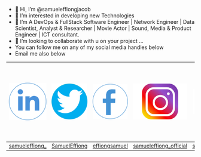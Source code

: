 - 👋 Hi, I’m @samueleffiongjacob
- 👀 I’m interested in developing new Technologies
- 🌱 I’m A DevOps & FullStack Software Engineer | Network Engineer | Data Scientist, Analyst & Researcher | Movie Actor | Sound, Media & Product Engineer | ICT consultant.
- 💞️ I’m looking to collaborate with u on your project ...
- You can follow me on any of my social media handles below
- Email me also below

<table style="width:100%;height: 100%">
  <thead>
       <tr class="table heading">
        <th style="width: 35%"><a href="https://www.linkedin.com/in/samuel-effiong-jacob-9467a1175/"><img src="samueleffiong  linkind.png" alt="samueleffiong linkind" style="height:100%;width: 100%"></a></th>
        <th style="width: 35%"><img src="samueleffiong twitter.png" alt="samueleffiong twitter" style="height:100%;width: 100%"></th>
        <th style="width: 35%"><img src="samueleffiong facebook.png" alt="samueleffiong facebook"style="height:100%;width: 100%"></th>
        <th style="width: 35%"><img src="samueleffiong  instergram.png" alt="samueleffiong  instergram" style="height:100%;width: 100%"></th>
        <th style="width: 35%"><img src="samueleffiong  instergram.png" alt="samueleffiong  instergram" style="height:100%;width: 100%"></th>
        <th style="width: 35%"><img src="samueleffiong  instergram.png" alt="samueleffiong  instergram" style="height:100%;width: 100%"></th>
        <th style="width: 35%"><img src="samueleffiong email.png" alt="samueleffiong email" style="height:100%;width: 100%"></th>
         <th style="width: 35%"><img src="samueleffiong email.png" alt="samueleffiong email" style="height:100%;width: 100%"></th>
         <th style="width: 35%"><img src="samueleffiong twitter.png" alt="samueleffiong twitter" style="height:100%;width: 100%">OLD TWITTER</th>
      </tr>
  </thead>
  <tbody>
        <td><a href="https://twitter.com/samueleffiong_">samueleffiong_</td>
        <td><a href="https://www.facebook.com/samueleffiong.jacob/">SamuelEffiong</td>
        <td><a href="https://www.instagram.com/effiongsamuel/">effiongsamuel</td>
        <td><a href="https://www.instagram.com/samueleffiong_official/">samueleffiong_official</td>
        <td><a href="https://www.instagram.com/samueleffiong0/">samueleffiong0</td>
        <td>samueleffiongjacob@gmail.com</td>
        <td>samueleffiong685@gmail.com</td>
        <td><a href="https://twitter.com/SamuelEFFIONG01">SamuelEFFIONG01</td>
      
  </tbody>
</table>

<!---
samueleffiongjacob/samueleffiongjacob is a ✨ special ✨ repository because its `README.md` (this file) appears on your GitHub profile.
You can click the Preview link to take a look at your changes.
// OLD TWITTER ACCOUNT WITH GMAIL samueleffiongjacob@gmail.com
--->

<a href="https://www.linkedin.com/in/samuel-effiong-jacob-9467a1175/"></a>
